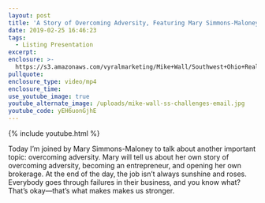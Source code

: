 ```yaml
---
layout: post
title: 'A Story of Overcoming Adversity, Featuring Mary Simmons-Maloney'
date: 2019-02-25 16:46:23
tags:
  - Listing Presentation
excerpt:
enclosure: >-
  https://s3.amazonaws.com/vyralmarketing/Mike+Wall/Southwest+Ohio+Real+Estate+Expert-+Overcoming+Adversity.mp4
pullquote:
enclosure_type: video/mp4
enclosure_time:
use_youtube_image: true
youtube_alternate_image: /uploads/mike-wall-ss-challenges-email.jpg
youtube_code: yEH6uonGjhE
---
```


{% include youtube.html %}

Today I’m joined by Mary Simmons-Maloney to talk about another important topic: overcoming adversity. Mary will tell us about her own story of overcoming adversity, becoming an entrepreneur, and opening her own brokerage. At the end of the day, the job isn’t always sunshine and roses. Everybody goes through failures in their business, and you know what? That’s okay—that’s what makes makes us stronger.